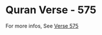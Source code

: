 # Quran Verse - 575 

For more infos, See [Verse 575](https://www.quranbookk.com/quran/search?q=575)